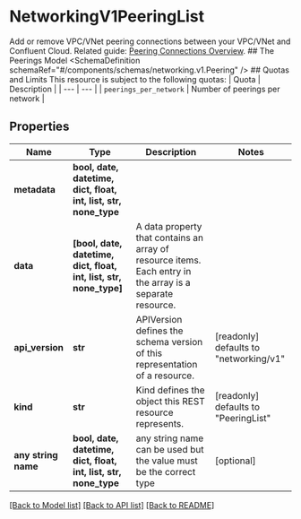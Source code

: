 # NetworkingV1PeeringList

Add or remove VPC/VNet peering connections between your VPC/VNet and Confluent Cloud.  Related guide: [Peering Connections Overview](https://docs.confluent.io/cloud/current/networking/peering/overview.html).  ## The Peerings Model <SchemaDefinition schemaRef=\"#/components/schemas/networking.v1.Peering\" />  ## Quotas and Limits This resource is subject to the following quotas:  | Quota | Description | | --- | --- | | `peerings_per_network` | Number of peerings per network |

## Properties
Name | Type | Description | Notes
------------ | ------------- | ------------- | -------------
**metadata** | **bool, date, datetime, dict, float, int, list, str, none_type** |  | 
**data** | **[bool, date, datetime, dict, float, int, list, str, none_type]** | A data property that contains an array of resource items. Each entry in the array is a separate resource. | 
**api_version** | **str** | APIVersion defines the schema version of this representation of a resource. | [readonly] defaults to "networking/v1"
**kind** | **str** | Kind defines the object this REST resource represents. | [readonly] defaults to "PeeringList"
**any string name** | **bool, date, datetime, dict, float, int, list, str, none_type** | any string name can be used but the value must be the correct type | [optional]

[[Back to Model list]](../README.md#documentation-for-models) [[Back to API list]](../README.md#documentation-for-api-endpoints) [[Back to README]](../README.md)



